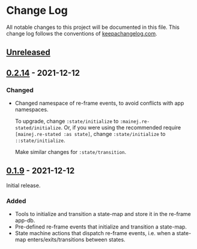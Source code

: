 # Change Log
All notable changes to this project will be documented in this file. This change
log follows the conventions of [keepachangelog.com](http://keepachangelog.com/).

## [Unreleased]

## [0.2.14] - 2021-12-12

### Changed
* Changed namespace of re-frame events, to avoid conflicts with app namespaces.

  To upgrade, change `:state/initialize` to `:mainej.re-stated/initialize`. Or,
  if you were using the recommended require `[mainej.re-stated :as state]`,
  change `:state/initialize` to `::state/initialize`.

  Make similar changes for `:state/transition`.

## [0.1.9] - 2021-12-12

Initial release.

### Added
* Tools to initialize and transition a state-map and store it in the re-frame
  app-db.
* Pre-defined re-frame events that initialize and transition a state-map.
* State machine actions that dispatch re-frame events, i.e. when a state-map
  enters/exits/transitions between states.

[Unreleased]: https://github.com/mainej/re-stated/compare/v0.2.14...HEAD
[0.2.14]: https://github.com/mainej/re-stated/compare/v0.1.9...v0.2.14
[0.1.9]: https://github.com/mainej/re-stated/tree/v0.1.9
